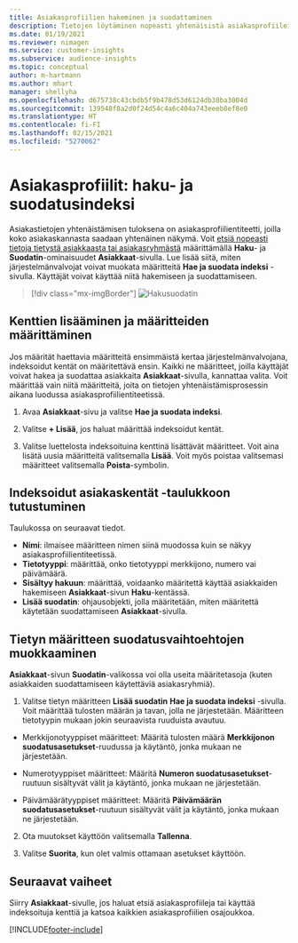 ```yaml
---
title: Asiakasprofiilien hakeminen ja suodattaminen
description: Tietojen löytäminen nopeasti yhtenäisistä asiakasprofiileista ja määritettyjen määritteiden suodattaminen.
ms.date: 01/19/2021
ms.reviewer: nimagen
ms.service: customer-insights
ms.subservice: audience-insights
ms.topic: conceptual
author: m-hartmann
ms.author: mhart
manager: shellyha
ms.openlocfilehash: d675738c43cbdb5f9b478d53d6124db38ba3004d
ms.sourcegitcommit: 139548f8a2d0f24d54c4a6c404a743eeeb8ef8e0
ms.translationtype: HT
ms.contentlocale: fi-FI
ms.lasthandoff: 02/15/2021
ms.locfileid: "5270062"
---
```

# <a name="customer-profiles-search--filter-index"></a>Asiakasprofiilit: haku- ja suodatusindeksi

Asiakastietojen yhtenäistämisen tuloksena on asiakasprofiilientiteetti, joilla koko asiakaskannasta saadaan yhtenäinen näkymä. Voit [etsiä nopeasti tietoja tietystä asiakkaasta tai asiakasryhmästä](customer-profiles.md) määrittämällä **Haku**- ja **Suodatin**-ominaisuudet **Asiakkaat**-sivulla. Lue lisää siitä, miten järjestelmänvalvojat voivat muokata määritteitä **Hae ja suodata indeksi** -sivulla. Käyttäjät voivat käyttää niitä hakemiseen ja suodattamiseen.

> [!div class="mx-imgBorder"]
> ![Hakusuodatin](media/search-filter.png "Hakusuodatin")

## <a name="add-fields-and-specify-attributes"></a>Kenttien lisääminen ja määritteiden määrittäminen

Jos määrität haettavia määritteitä ensimmäistä kertaa järjestelmänvalvojana, indeksoidut kentät on määritettävä ensin. Kaikki ne määritteet, joilla käyttäjät voivat hakea ja suodattaa asiakkaita **Asiakkaat**-sivulla, kannattaa valita. Voit määrittää vain niitä määritteitä, joita on tietojen yhtenäistämisprosessin aikana luodussa asiakasprofiilientiteetissä.

1. Avaa **Asiakkaat**-sivu ja valitse **Hae ja suodata indeksi**.

2. Valitse **+ Lisää**, jos haluat määrittää indeksoidut kentät.

3. Valitse luettelosta indeksoituina kenttinä lisättävät määritteet. Voit aina lisätä uusia määritteitä valitsemalla **Lisää**. Voit myös poistaa valitsemasi määritteet valitsemalla **Poista**-symbolin.

## <a name="explore-the-indexed-customer-fields-table"></a>Indeksoidut asiakaskentät -taulukkoon tutustuminen

Taulukossa on seuraavat tiedot.

- **Nimi**: ilmaisee määritteen nimen siinä muodossa kuin se näkyy asiakasprofiilientiteetissä.
- **Tietotyyppi**: määrittää, onko tietotyyppi merkkijono, numero vai päivämäärä.
- **Sisältyy hakuun**: määrittää, voidaanko määritettä käyttää asiakkaiden hakemiseen **Asiakkaat**-sivun **Haku**-kentässä.
- **Lisää suodatin**: ohjausobjekti, jolla määritetään, miten määritettä käytetään suodattamiseen **Asiakkaat**-sivulla.

## <a name="editing-filtering-options-for-a-given-attribute"></a>Tietyn määritteen suodatusvaihtoehtojen muokkaaminen

**Asiakkaat**-sivun **Suodatin**-valikossa voi olla useita määritetasoja (kuten asiakkaiden suodattamiseen käytettäviä asiakasryhmiä).

1. Valitse tietyn määritteen **Lisää suodatin** **Hae ja suodata indeksi** -sivulla. Voit määrittää tulosten määrän ja tavan, jolla ne järjestetään. Määritteen tietotyypin mukaan jokin seuraavista ruuduista avautuu.

- Merkkijonotyyppiset määritteet: Määritä tulosten määrä **Merkkijonon suodatusasetukset**-ruudussa ja käytäntö, jonka mukaan ne järjestetään.

- Numerotyyppiset määritteet: Määritä **Numeron suodatusasetukset**-ruutuun sisältyvät välit ja käytäntö, jonka mukaan ne järjestetään.

- Päivämäärätyyppiset määritteet: Määritä **Päivämäärän suodatusasetukset**-ruutuun sisältyvät välit ja käytäntö, jonka mukaan ne järjestetään.

2. Ota muutokset käyttöön valitsemalla **Tallenna**.

3. Valitse **Suorita**, kun olet valmis ottamaan asetukset käyttöön.

## <a name="next-steps"></a>Seuraavat vaiheet

Siirry **Asiakkaat**-sivulle, jos haluat etsiä asiakasprofiileja tai käyttää indeksoituja kenttiä ja katsoa kaikkien asiakasprofiilien osajoukkoa.


[!INCLUDE[footer-include](../includes/footer-banner.md)]